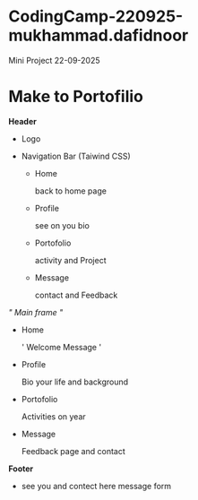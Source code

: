 # CodingCamp-220925-mukhammad.dafidnoor
Mini Project 22-09-2025
# Make to Portofilio 

**Header**

- Logo

- Navigation Bar (Taiwind CSS)
 
   * Home 
 
      back to home page

  * Profile

      see on you bio
 
  * Portofolio

      activity and Project

  * Message 

      contact and Feedback

*" Main frame "* 

  * Home

     ' Welcome Message '

  * Profile

      Bio your life and background 

  * Portofolio

      Activities on year

  * Message

      Feedback page and contact


**Footer** 

  * see you and contect here message form

  
